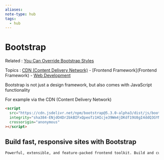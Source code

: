 ```yaml
---
aliases: 
note-type: hub
tags:
  - hub
---
```


# Bootstrap

Related : [You Can Override Bootstrap Styles](tutorials-and-guides/thenewboston-django-tutorial-for-beginners/You%20Can%20Override%20Bootstrap%20Styles.md)

Topics : [CDN (Content Delivery Network)](<4-hub-notes-🚉/CDN%20(Content%20Delivery%20Network).md> "Content Delivery Network") - [Frontend Framework](Frontend Framework) - [Web Development](4-hub-notes-🚉/Web%20Development.md)

Bootstrap is not just a design framework, but also comes with JavaScript functionality

For example via the CDN (Content Delivery Network)

```html
<script
  src="https://cdn.jsdelivr.net/npm/bootstrap@5.3.0-alpha3/dist/js/bootstrap.bundle.min.js"
  integrity="sha384-ENjdO4Dr2bkBIFxQpeoTz1HIcje39Wm4jDKdf19U8gI4ddQ3GYNS7NTKfAdVQSZe"
  crossorigin="anonymous"
></script>
```

## Build fast, responsive sites with Bootstrap

```txt
Powerful, extensible, and feature-packed frontend toolkit. Build and customize with Sass, utilize prebuilt grid system and components, and bring projects to life with powerful JavaScript plugins.
```
